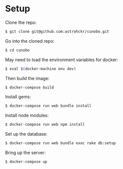 # Setup

Clone the repo:

```sh
$ git clone git@github.com:astrohckr/cunobo.git
```

Go into the cloned repo:

```sh
$ cd cunobo
```

May need to load the environment variables for docker:
```sh
$ eval $(docker-machine env dev)
```
Then build the image:

```sh
$ docker-compose build
```

Install gems:

```sh
$ docker-compose run web bundle install
```

Install node modules:

```sh
$ docker-compose run web npm install
```

Set up the database:

```sh
$ docker-compose run web bundle exec rake db:setup
```

Bring up the server:

```sh
$ docker-compose up
```
